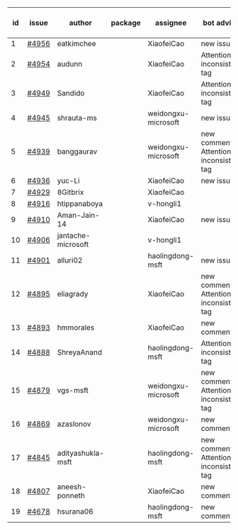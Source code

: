 | id | issue | author | package | assignee | bot advice | created date of issue | target release date | date from target |
| ------ | ------ | ------ | ------ | ------ | ------ | ------ | ------ | :-----: |
| 1 | [#4956](https://github.com/Azure/sdk-release-request/issues/4956) | eatkimchee |  | XiaofeiCao | new issue. | 02-17 | 03-22 |  |
| 2 | [#4954](https://github.com/Azure/sdk-release-request/issues/4954) | audunn |  | XiaofeiCao | Attention to inconsistent tag | 02-16 | 03-22 |  |
| 3 | [#4949](https://github.com/Azure/sdk-release-request/issues/4949) | Sandido |  | XiaofeiCao | Attention to inconsistent tag | 02-15 | 03-22 |  |
| 4 | [#4945](https://github.com/Azure/sdk-release-request/issues/4945) | shrauta-ms |  | weidongxu-microsoft | new issue. | 02-08 | 02-23 |  |
| 5 | [#4939](https://github.com/Azure/sdk-release-request/issues/4939) | banggaurav |  | weidongxu-microsoft | new comment. Attention to inconsistent tag | 02-01 | 02-23 |  |
| 6 | [#4936](https://github.com/Azure/sdk-release-request/issues/4936) | yuc-Li |  | XiaofeiCao | new issue. | 02-01 | 02-23 |  |
| 7 | [#4929](https://github.com/Azure/sdk-release-request/issues/4929) | 8Gitbrix |  | XiaofeiCao |  | 01-31 | 02-23 |  |
| 8 | [#4916](https://github.com/Azure/sdk-release-request/issues/4916) | htippanaboya |  | v-hongli1 |  | 01-24 |  | 0 |
| 9 | [#4910](https://github.com/Azure/sdk-release-request/issues/4910) | Aman-Jain-14 |  | XiaofeiCao | new issue. | 01-22 | 02-23 |  |
| 10 | [#4906](https://github.com/Azure/sdk-release-request/issues/4906) | jantache-microsoft |  | v-hongli1 |  | 01-22 |  | 0 |
| 11 | [#4901](https://github.com/Azure/sdk-release-request/issues/4901) | alluri02 |  | haolingdong-msft | new issue. | 01-22 | 02-23 |  |
| 12 | [#4895](https://github.com/Azure/sdk-release-request/issues/4895) | eliagrady |  | XiaofeiCao | new comment. Attention to inconsistent tag | 01-18 | 02-23 |  |
| 13 | [#4893](https://github.com/Azure/sdk-release-request/issues/4893) | hmmorales |  | XiaofeiCao | new comment. | 01-16 | 02-23 |  |
| 14 | [#4888](https://github.com/Azure/sdk-release-request/issues/4888) | ShreyaAnand |  | haolingdong-msft | Attention to inconsistent tag | 01-15 | 02-23 |  |
| 15 | [#4879](https://github.com/Azure/sdk-release-request/issues/4879) | vgs-msft |  | weidongxu-microsoft | new comment. Attention to inconsistent tag | 01-09 | 02-23 |  |
| 16 | [#4869](https://github.com/Azure/sdk-release-request/issues/4869) | azaslonov |  | weidongxu-microsoft | new comment. | 01-08 | 02-23 |  |
| 17 | [#4845](https://github.com/Azure/sdk-release-request/issues/4845) | adityashukla-msft |  | haolingdong-msft | new comment. Attention to inconsistent tag | 12-20 | 01-26 |  |
| 18 | [#4807](https://github.com/Azure/sdk-release-request/issues/4807) | aneesh-ponneth |  | XiaofeiCao | new comment. | 11-29 | 02-23 |  |
| 19 | [#4678](https://github.com/Azure/sdk-release-request/issues/4678) | hsurana06 |  | haolingdong-msft | new comment. | 10-23 | 02-23 |  |
